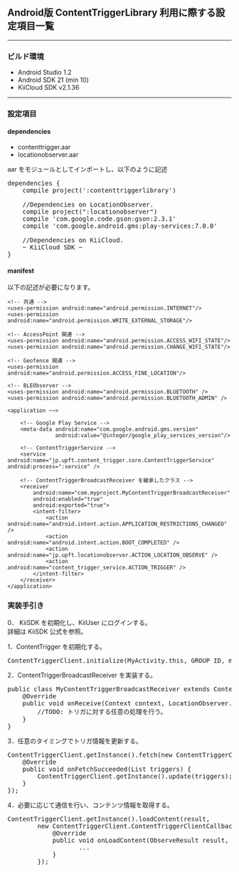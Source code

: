 ## Android版 ContentTriggerLibrary 利用に際する設定項目一覧

---

### ビルド環境

* Android Studio 1.2
* Android SDK 21 (min 10)
* KiiCloud SDK v2.1.36

---

### 設定項目

#### dependencies

* contenttrigger.aar
* locationobserver.aar

aar をモジュールとしてインポートし、以下のように記述

<pre>
dependencies {
    compile project(':contenttriggerlibrary')

    //Dependencies on LocationObserver.
    compile project(":locationobserver")
    compile 'com.google.code.gson:gson:2.3.1'
    compile 'com.google.android.gms:play-services:7.0.0'

    //Dependencies on KiiCloud.
    ~ KiiCloud SDK ~
}
</pre>

#### manifest
以下の記述が必要になります。

    <!-- 共通 -->
    <uses-permission android:name="android.permission.INTERNET"/>
    <uses-permission android:name="android.permission.WRITE_EXTERNAL_STORAGE"/>

    <!-- AccessPoint 関連 -->
    <uses-permission android:name="android.permission.ACCESS_WIFI_STATE"/>
    <uses-permission android:name="android.permission.CHANGE_WIFI_STATE"/>

    <!-- Geofence 関連 -->
    <uses-permission android:name="android.permission.ACCESS_FINE_LOCATION"/>

    <!-- BLEObserver -->
    <uses-permission android:name="android.permission.BLUETOOTH" />
    <uses-permission android:name="android.permission.BLUETOOTH_ADMIN" />

    <application ~~>

        <!-- Google Play Service -->
        <meta-data android:name="com.google.android.gms.version"
                   android:value="@integer/google_play_services_version"/>

        <!-- ContentTriggerService -->
        <service android:name="jp.upft.content_trigger.core.ContentTriggerService" android:process=":service" />

        <!-- ContentTriggerBroadcastReceiver を継承したクラス -->
        <receiver
            android:name="com.myproject.MyContentTriggerBroadcastReceiver"
            android:enabled="true"
            android:exported="true">
            <intent-filter>
                <action android:name="android.intent.action.APPLICATION_RESTRICTIONS_CHANGED" />
                <action android:name="android.intent.action.BOOT_COMPLETED" />
                <action android:name="jp.upft.locationobserver.ACTION_LOCATION_OBSERVE" />
                <action android:name="content_trigger_service.ACTION_TRIGGER" />
            </intent-filter>
        </receiver>
    </application>

### 実装手引き

0． KiiSDK を初期化し、KiiUser にログインする。  
詳細は KiiSDK 公式を参照。

1．ContentTrigger を初期化する。

<pre>
ContentTriggerClient.initialize(MyActivity.this, GROUP_ID, mContentTriggerClientCallback);
</pre>

2．ContentTriggerBroadcastReceiver を実装する。

<pre>
public class MyContentTriggerBroadcastReceiver extends ContentTriggerBroadcastReceiver {
    @Override
    public void onReceive(Context context, LocationObserver.ObserveResult trigger) {
        //TODO: トリガに対する任意の処理を行う。
    }
}
</pre>

3．任意のタイミングでトリガ情報を更新する。

<pre>
ContentTriggerClient.getInstance().fetch(new ContentTriggerClient.ContentTriggerClientCallback() {
    @Override
    public void onFetchSucceeded(List<ContentTriggerEntry> triggers) {
        ContentTriggerClient.getInstance().update(triggers);
    }
});
</pre>

4．必要に応じて通信を行い、コンテンツ情報を取得する。
<pre>
ContentTriggerClient.getInstance().loadContent(result,
        new ContentTriggerClient.ContentTriggerClientCallback() {
            @Override
            public void onLoadContent(ObserveResult result, JSONObject object, Exception exception) {
                   ...
            }
        });
</pre>
